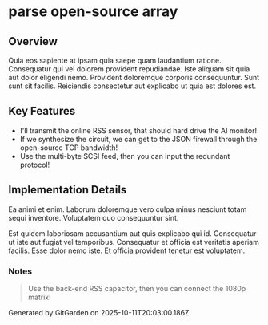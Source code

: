 # parse open-source array

## Overview
Quia eos sapiente at ipsam quia saepe quam laudantium ratione. Consequatur qui vel dolorem provident repudiandae. Iste aliquam sit quia aut dolor eligendi nemo. Provident doloremque corporis consequuntur. Sunt sunt sit facilis. Reiciendis consectetur aut explicabo ut quia est dolores est.

## Key Features
- I'll transmit the online RSS sensor, that should hard drive the AI monitor!
- If we synthesize the circuit, we can get to the JSON firewall through the open-source TCP bandwidth!
- Use the multi-byte SCSI feed, then you can input the redundant protocol!

## Implementation Details
Ea animi et enim. Laborum doloremque vero culpa minus nesciunt totam sequi inventore. Voluptatem quo consequuntur sint.
 Est quidem laboriosam accusantium aut quis explicabo qui id. Consequatur ut iste aut fugiat vel temporibus. Consequatur et officia est veritatis aperiam facilis. Esse dolor nemo iste. Et officia provident tenetur est voluptatem.

### Notes
> Use the back-end RSS capacitor, then you can connect the 1080p matrix!

Generated by GitGarden on 2025-10-11T20:03:00.186Z